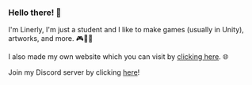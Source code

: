 ### Hello there! 👋

I'm Linerly, I'm just a student and I like to make games (usually in Unity), artworks, and more. 🎮🎨✨

I also made my own website which you can visit by [clicking here](https://linerly.github.io/). 🌐

Join my Discord server by clicking [here](https://discord.gg/r4PPpC9/)!

<!--
Please join my Discord server I need 100 members kthxbai :Sweatsmile:
-->
